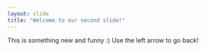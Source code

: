 ```yaml
---
layout: slide
title: "Welcome to our second slide!"
---
```

This is something new and funny :)
Use the left arrow to go back!

